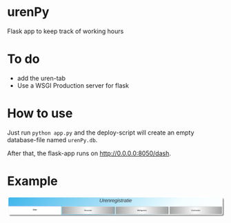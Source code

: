 # urenPy
Flask app to keep track of working hours

# To do
* add the uren-tab
* Use a WSGI Production server for flask

# How to use
Just run `python app.py` and the deploy-script will create an empty database-file named `urenPy.db`.

After that, the flask-app runs on http://0.0.0.0:8050/dash. 

# Example

![alt text](https://raw.githubusercontent.com/roytje88/urenPy/1cb40cecade18bd65892f97b1910f45f8ccbff58/example.png)
